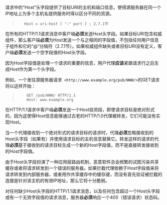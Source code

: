 请求中的“Host”头字段提供了目标URI的主机和端口信息，使得源服务器在同一个IP地址上为多个主机名提供服务时得以区分不同的资源。

> ```
>    Host = uri-host [ ":" port ] ; 2.7.1节
> ```

在所有的HTTP/1.1请求消息中客户端**必须**发送Host头字段。如果目标URI包含权威组件，那么客户端**必须**为Host发送一个与之相同的字段值，不包括任何用户信息子组件和它的“@”分隔符（2.7.1节）。如果权威组件缺失或者目标URI没有定义，客户端**必须**发送一个空字段值的Host头字段。

因为Host字段值是处理一个请求的重要的信息，用户代理**应该**紧跟请求行之后生成Host作为第一个头字段。

例如，一个发往源服务器请求` <http://www.example.org/pub/WWW/>`的GET请求将以这样开始：

>  ```
>      GET /pub/WWW/ HTTP/1.1
>      Host: www.example.org
>  ```

在HTTP/1.1请求中客户端**必须**发送一个Host投资段，即使请求目标是绝对形式的，因为这使得Host信息能够通过古老的HTTP/1.0代理被转发，它们可能没有实现Host。

当一个代理接收到一个绝对形式的请求目标的请求时，代理**必须**忽略接收到的Host头字段（如果有）并使用请求目标的主机信息替换它。转发这样的请求的代理**必须**基于接收到的请求目标生成一个新的Host字段值，而不是直接转发接收到的Host字段值。

由于Host头字段扮演了一种应用层路由机制，恶意软件总会频繁的试图污染共享缓存或者将请求转发到一个错误的服务器。如果拦截代理依赖于Host字段值来将请求转发到内部服务器，或者用作共享缓存中的缓存键，而没有首先验证被拦截的连接是针对该主机的有效IP地址，那么它将十分脆弱。

对任何缺少Host头字段的HTTP/1.1请求消息，以及任何包含超过一个Host头字段或有一个无效字段值的请求消息，服务器**必须**响应一个400（错误请求）状态码。